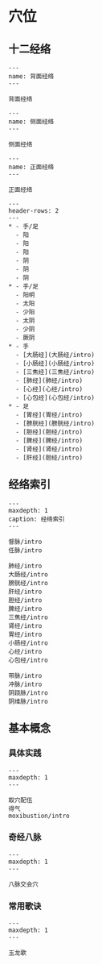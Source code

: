 # 穴位

## 十二经络

```{figure} assets/img/2022-01-13-11-58-09.png
---
name: 背面经络
---

背面经络
```

```{figure} assets/img/assets/img/2022-01-13-11-58-09.png.png
---
name: 侧面经络
---

侧面经络
```


```{figure} assets/img/2022-01-13-12-00-27.png
---
name: 正面经络
---

正面经络
```

```{list-table} 十二经汇总
---
header-rows: 2
---
* - 手/足
  - 阳
  - 阳
  - 阳
  - 阴
  - 阴
  - 阴
* - 手/足
  - 阳明
  - 太阳
  - 少阳
  - 太阴
  - 少阴
  - 厥阴
* - 手
  - [大肠经](大肠经/intro)
  - [小肠经](小肠经/intro)
  - [三焦经](三焦经/intro)
  - [肺经](肺经/intro)
  - [心经](心经/intro)
  - [心包经](心包经/intro)
* - 足
  - [胃经](胃经/intro)
  - [膀胱经](膀胱经/intro)
  - [胆经](胆经/intro)
  - [脾经](脾经/intro)
  - [肾经](肾经/intro)
  - [肝经](胆经/intro)
```


## 经络索引

```{toctree}
---
maxdepth: 1
caption: 经络索引
---

督脉/intro
任脉/intro

肺经/intro
大肠经/intro
膀胱经/intro
肝经/intro
胆经/intro
脾经/intro
三焦经/intro
肾经/intro
胃经/intro
小肠经/intro
心经/intro
心包经/intro

带脉/intro
冲脉/intro
阴跷脉/intro
阴维脉/intro
```

## 基本概念

### 具体实践

```{toctree}
---
maxdepth: 1
---

取穴配伍
得气
moxibustion/intro
```

### 奇经八脉

```{toctree}
---
maxdepth: 1
---

八脉交会穴
```

### 常用歌诀

```{toctree}
---
maxdepth: 1
---

玉龙歌
```